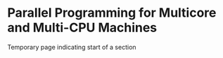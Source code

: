 Parallel Programming for Multicore and Multi-CPU Machines
=========================================================

Temporary page indicating start of a section
